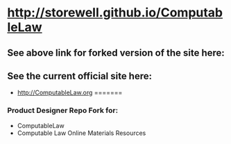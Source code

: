 # http://storewell.github.io/ComputableLaw
## See above link for forked version of the site here:

## See the current official site here:
* http://ComputableLaw.org
=======
### Product Designer Repo Fork for:
* ComputableLaw
* Computable Law Online Materials Resources
